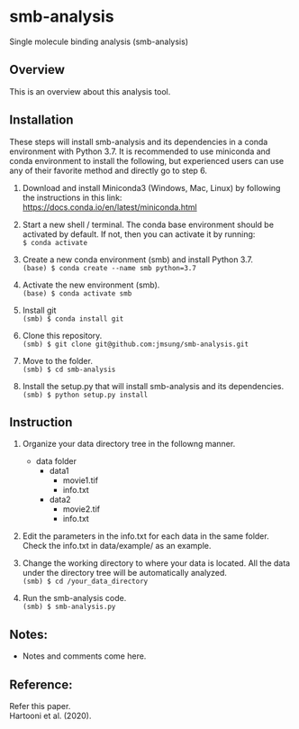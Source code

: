 # smb-analysis
Single molecule binding analysis (smb-analysis)


## Overview
This is an overview about this analysis tool. 


## Installation 
These steps will install smb-analysis and its dependencies in a conda environment with Python 3.7. It is recommended to use miniconda and conda environment to install the following, but experienced users can use any of their favorite method and directly go to step 6.   

1. Download and install Miniconda3 (Windows, Mac, Linux) by following the instructions in this link:    
<https://docs.conda.io/en/latest/miniconda.html>
    
2. Start a new shell / terminal. The conda base environment should be activated by default. If not, then you can activate it by running:   
`$ conda activate`

3. Create a new conda environment (smb) and install Python 3.7.  
`(base) $ conda create --name smb python=3.7`    

4. Activate the new environment (smb).  
`(base) $ conda activate smb`

5. Install git   
`(smb) $ conda install git`

6. Clone this repository.   
`(smb) $ git clone git@github.com:jmsung/smb-analysis.git`

7. Move to the folder.  
`(smb) $ cd smb-analysis`   

8. Install the setup.py that will install smb-analysis and its dependencies.  
`(smb) $ python setup.py install`


## Instruction
1. Organize your data directory tree in the followng manner.     

	- data folder
		- data1
			- movie1.tif
			- info.txt
		- data2
			- movie2.tif
			- info.txt
		
2. Edit the parameters in the info.txt for each data in the same folder. Check the info.txt in data/example/ as an example. 

3. Change the working directory to where your data is located. All the data under the directory tree will be automatically analyzed.     
`(smb) $ cd /your_data_directory` 

4. Run the smb-analysis code.   
`(smb) $ smb-analysis.py`


## Notes:
* Notes and comments come here. 


## Reference:
Refer this paper.   
Hartooni et al. (2020). 
